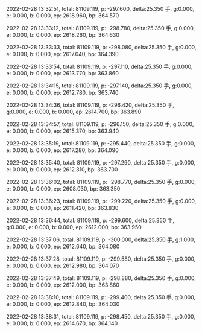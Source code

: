 2022-02-28 13:32:51, total: 81109.119, p: -297.600, delta:25.350 手, g:0.000, e: 0.000, b: 0.000, ep: 2618.960, bp: 364.570

2022-02-28 13:33:12, total: 81109.119, p: -298.780, delta:25.350 手, g:0.000, e: 0.000, b: 0.000, ep: 2618.260, bp: 364.630

2022-02-28 13:33:33, total: 81109.119, p: -298.080, delta:25.350 手, g:0.000, e: 0.000, b: 0.000, ep: 2617.040, bp: 364.390

2022-02-28 13:33:54, total: 81109.119, p: -297.110, delta:25.350 手, g:0.000, e: 0.000, b: 0.000, ep: 2613.770, bp: 363.860

2022-02-28 13:34:15, total: 81109.119, p: -297.140, delta:25.350 手, g:0.000, e: 0.000, b: 0.000, ep: 2612.780, bp: 363.740

2022-02-28 13:34:36, total: 81109.119, p: -296.420, delta:25.350 手, g:0.000, e: 0.000, b: 0.000, ep: 2614.700, bp: 363.890

2022-02-28 13:34:57, total: 81109.119, p: -296.150, delta:25.350 手, g:0.000, e: 0.000, b: 0.000, ep: 2615.370, bp: 363.940

2022-02-28 13:35:19, total: 81109.119, p: -295.440, delta:25.350 手, g:0.000, e: 0.000, b: 0.000, ep: 2617.280, bp: 364.090

2022-02-28 13:35:40, total: 81109.119, p: -297.290, delta:25.350 手, g:0.000, e: 0.000, b: 0.000, ep: 2612.310, bp: 363.700

2022-02-28 13:36:02, total: 81109.119, p: -298.770, delta:25.350 手, g:0.000, e: 0.000, b: 0.000, ep: 2608.030, bp: 363.350

2022-02-28 13:36:23, total: 81109.119, p: -299.220, delta:25.350 手, g:0.000, e: 0.000, b: 0.000, ep: 2611.420, bp: 363.830

2022-02-28 13:36:44, total: 81109.119, p: -299.600, delta:25.350 手, g:0.000, e: 0.000, b: 0.000, ep: 2612.000, bp: 363.950

2022-02-28 13:37:06, total: 81109.119, p: -300.000, delta:25.350 手, g:1.000, e: 0.000, b: 0.000, ep: 2612.640, bp: 364.080

2022-02-28 13:37:28, total: 81109.119, p: -299.580, delta:25.350 手, g:0.000, e: 0.000, b: 0.000, ep: 2612.980, bp: 364.070

2022-02-28 13:37:49, total: 81109.119, p: -298.880, delta:25.350 手, g:0.000, e: 0.000, b: 0.000, ep: 2612.000, bp: 363.860

2022-02-28 13:38:10, total: 81109.119, p: -299.400, delta:25.350 手, g:0.000, e: 0.000, b: 0.000, ep: 2612.840, bp: 364.030

2022-02-28 13:38:31, total: 81109.119, p: -298.450, delta:25.350 手, g:0.000, e: 0.000, b: 0.000, ep: 2614.670, bp: 364.140